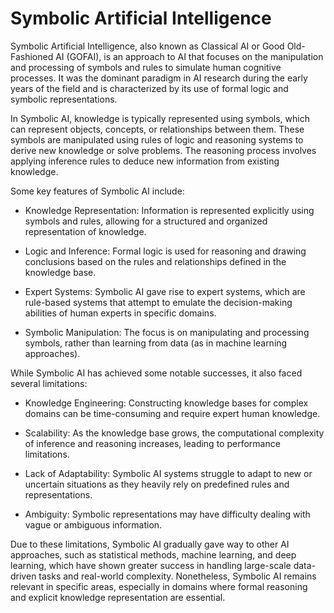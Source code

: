 # Symbolic Artificial Intelligence 

Symbolic Artificial Intelligence, also known as Classical AI or Good Old-Fashioned AI (GOFAI), is an approach to AI that focuses on the manipulation and processing of symbols and rules to simulate human cognitive processes. It was the dominant paradigm in AI research during the early years of the field and is characterized by its use of formal logic and symbolic representations.

In Symbolic AI, knowledge is typically represented using symbols, which can represent objects, concepts, or relationships between them. These symbols are manipulated using rules of logic and reasoning systems to derive new knowledge or solve problems. The reasoning process involves applying inference rules to deduce new information from existing knowledge.

Some key features of Symbolic AI include:

* Knowledge Representation: Information is represented explicitly using symbols and rules, allowing for a structured and organized representation of knowledge.

* Logic and Inference: Formal logic is used for reasoning and drawing conclusions based on the rules and relationships defined in the knowledge base.

* Expert Systems: Symbolic AI gave rise to expert systems, which are rule-based systems that attempt to emulate the decision-making abilities of human experts in specific domains.

* Symbolic Manipulation: The focus is on manipulating and processing symbols, rather than learning from data (as in machine learning approaches).

While Symbolic AI has achieved some notable successes, it also faced several limitations:

* Knowledge Engineering: Constructing knowledge bases for complex domains can be time-consuming and require expert human knowledge.

* Scalability: As the knowledge base grows, the computational complexity of inference and reasoning increases, leading to performance limitations.

* Lack of Adaptability: Symbolic AI systems struggle to adapt to new or uncertain situations as they heavily rely on predefined rules and representations.

* Ambiguity: Symbolic representations may have difficulty dealing with vague or ambiguous information.

Due to these limitations, Symbolic AI gradually gave way to other AI approaches, such as statistical methods, machine learning, and deep learning, which have shown greater success in handling large-scale data-driven tasks and real-world complexity. Nonetheless, Symbolic AI remains relevant in specific areas, especially in domains where formal reasoning and explicit knowledge representation are essential.